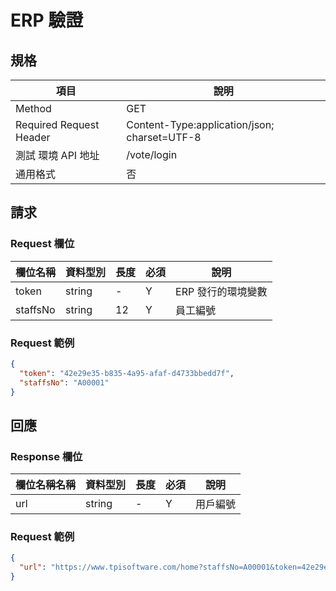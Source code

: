 # ERP 驗證

## 規格

| 項目                    | 說明                                         |
| ----------------------- | -------------------------------------------- |
| Method                  | GET                                          |
| Required Request Header | Content-Type:application/json; charset=UTF-8 |
| 測試 環境 API 地址      | /vote/login                                  |
| 通用格式                | 否                                           |

## 請求

### Request 欄位

| 欄位名稱 | 資料型別 | 長度 | 必須 | 說明               |
| -------- | -------- | ---- | ---- | ------------------ |
| token     | string   | -    | Y    | ERP 發行的環境變數 |
| staffsNo | string   | 12   | Y    | 員工編號           |

### Request 範例

```json
{
  "token": "42e29e35-b835-4a95-afaf-d4733bbedd7f",
  "staffsNo": "A00001"
}
```

## 回應

### Response 欄位

| 欄位名稱名稱 | 資料型別 | 長度 | 必須 | 說明     |
| ------------ | -------- | ---- | ---- | -------- |
| url          | string   | -    | Y    | 用戶編號 |

### Request 範例

```json
{
  "url": "https://www.tpisoftware.com/home?staffsNo=A00001&token=42e29e35-b835-4a95-afaf-d4733bbedd7f"
}
```
